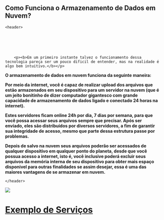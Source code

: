 ## Como Funciona o Armazenamento de Dados em Nuvem?

<html>

  <head>
    <title>Computação em Nuvem</title>
    <link href="estilo/style.css" rel="stylesheet"/>
    <meta charset="utf-8" />
    <meta name="viewport" content="width=device-width, initial-scale=1.0">
    <link href="css/style.css" type="text/css" rel="stylesheet" />
    <meta name="description" content="Site para a prova de computação em nuvem" >
    <meta name="keywords" content="Computação em nuvem" >
  </head>

  
  
    <header>
    
      

        
        
      
        <p><b>Em um primeiro instante talvez o funcionamento dessa tecnologia pareça ser um pouco dificil de entender, mas na realidade é algo bem intuitivo.</b></p>

<p><b>O armazenamento de dados em nuvem funciona da seguinte maneira:</b></p>

<p><b>Por meio da internet, você é capaz de realizar upload dos arquivos que estão armazenados em seu dispositivo para um servidor na nuvem (que é um jeito bonitinho de dizer computador gigantesco com grande capacidade de armazenamento de dados ligado e conectado 24 horas na internet).</b></p>
     
<p><b>Estes servidores ficam online 24h por dia, 7 dias por semana, para que você possa acessar seus arquivos sempre que precisar. Após ser enviado, eles são distribuídos por diversos servidores, a fim de garantir sua integridade de acesso, mesmo que parte dessa estrutura passe por problemas.</b></p>

<p><b>Depois de salvo na nuvem seus arquivos poderão ser acessados de qualquer dispositivo em qualquer ponto do planeta, desde que você possua acesso a internet, isto é, você inclusive poderá excluir seus arquivos da memória interna de seu dispositivo para obter mais espaço disponivel para outras finalidades se assim desejar, essa é uma das maiores vantagens de se armazenar em nuvem.</b></p>
      
      
            
        
     
      
    </header>
    
    
  <img src="https://encrypted-tbn0.gstatic.com/images?q=tbn:ANd9GcSmXysXdxZ4_tlqp98MpjDfcv--9H6ZzWDepA&usqp=CAU" />
     
      
  <a href="https://google.com.br/"><h1>Exemplo de Serviços</h1></a>
      
         
 
